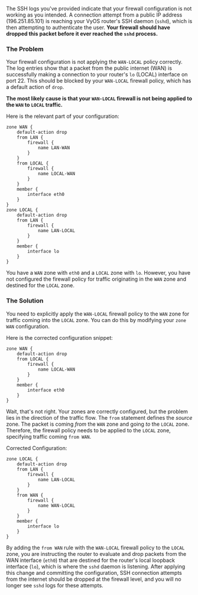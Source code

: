 The SSH logs you've provided indicate that your firewall configuration is not working as you intended. A connection attempt from a public IP address (196.251.85.101) is reaching your VyOS router's SSH daemon (`sshd`), which is then attempting to authenticate the user. **Your firewall should have dropped this packet before it ever reached the `sshd` process.**

### The Problem

Your firewall configuration is not applying the `WAN-LOCAL` policy correctly. The log entries show that a packet from the public internet (WAN) is successfully making a connection to your router's `lo` (LOCAL) interface on port 22. This should be blocked by your `WAN-LOCAL` firewall policy, which has a default action of `drop`.

**The most likely cause is that your `WAN-LOCAL` firewall is not being applied to the `WAN` to `LOCAL` traffic.**

Here is the relevant part of your configuration:

```
zone WAN {
    default-action drop
    from LAN {
        firewall {
            name LAN-WAN
        }
    }
    from LOCAL {
        firewall {
            name LOCAL-WAN
        }
    }
    member {
        interface eth0
    }
}
zone LOCAL {
    default-action drop
    from LAN {
        firewall {
            name LAN-LOCAL
        }
    }
    member {
        interface lo
    }
}
```

You have a `WAN` zone with `eth0` and a `LOCAL` zone with `lo`. However, you have not configured the firewall policy for traffic originating in the `WAN` zone and destined for the `LOCAL` zone.

### The Solution

You need to explicitly apply the `WAN-LOCAL` firewall policy to the `WAN` zone for traffic coming into the `LOCAL` zone. You can do this by modifying your `zone WAN` configuration.

Here is the corrected configuration snippet:

```
zone WAN {
    default-action drop
    from LOCAL {
        firewall {
            name LOCAL-WAN
        }
    }
    member {
        interface eth0
    }
}
```

Wait, that's not right. Your zones are correctly configured, but the problem lies in the direction of the traffic flow. The `from` statement defines the *source* zone. The packet is coming *from* the `WAN` zone and going *to* the `LOCAL` zone. Therefore, the firewall policy needs to be applied to the `LOCAL` zone, specifying traffic coming `from WAN`.

Corrected Configuration:

```
zone LOCAL {
    default-action drop
    from LAN {
        firewall {
            name LAN-LOCAL
        }
    }
    from WAN {
        firewall {
            name WAN-LOCAL
        }
    }
    member {
        interface lo
    }
}
```

By adding the `from WAN` rule with the `WAN-LOCAL` firewall policy to the `LOCAL` zone, you are instructing the router to evaluate and drop packets from the WAN interface (`eth0`) that are destined for the router's local loopback interface (`lo`), which is where the `sshd` daemon is listening. After applying this change and committing the configuration, SSH connection attempts from the internet should be dropped at the firewall level, and you will no longer see `sshd` logs for these attempts.